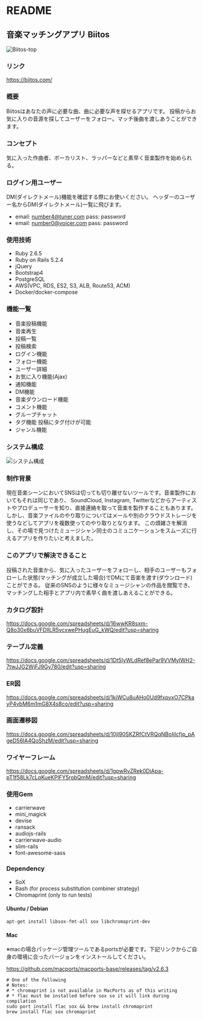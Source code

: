 # README
## 音楽マッチングアプリ Biitos
![Biitos-top](https://user-images.githubusercontent.com/65487142/97261141-94aa1180-1861-11eb-9318-a331c43133fb.png)
### リンク
https://biitos.com/
### 概要
Biitosはあなたの声に必要な曲、曲に必要な声を探せるアプリです。
投稿からお気に入りの音源を探してユーザーをフォロー。マッチ後曲を渡しあうことができます。
### コンセプト
気に入った作曲者、ボーカリスト、ラッパーなどと素早く音楽製作を始められる。
### ログイン用ユーザー
DM(ダイレクトメール)機能を確認する際にお使いください。
ヘッダーのユーザー名からDM(ダイレクトメール)一覧に飛びます。
- email: number4@tuner.com pass: password
- email: number0@voicer.com pass: password
### 使用技術
- Ruby 2.6.5
- Ruby on Rails 5.2.4
- jQuery
- Bootstrap4
- PostgreSQL
- AWS(VPC, RDS, ES2, S3, ALB, Route53, ACM)
- Docker/docker-compose
### 機能一覧
- 音楽投稿機能
- 音楽再生
- 投稿一覧
- 投稿検索
- ログイン機能
- フォロー機能
- ユーザー詳細
- お気に入り機能(Ajax)
- 通知機能
- DM機能
- 音楽ダウンロード機能
- コメント機能
- グループチャット
- タグ機能
  投稿にタグ付けが可能
- ジャンル機能
### システム構成
![システム構成](https://user-images.githubusercontent.com/65487142/97112337-13e6fa80-1727-11eb-8490-6afd2d994770.jpg)
### 制作背景
現在音楽シーンにおいてSNSは切っても切り離せないツールです。音楽製作においてもそれは同じであり、
SoundCloud, Instagram, Twitterなどからアーティストやプロデューサーを知り、直接連絡を取って音楽を製作することもあります。
しかし、音楽ファイルのやり取りについてはメールや別のクラウドストレージを使うなどしてアプリを複数使ってのやり取りとなります。
この煩雑さを解消し、その場で見つけたミュージシャン同士のコミュニケーションをスムーズに行えるアプリを作りたいと考えました。
### このアプリで解決できること
投稿された音楽から、気に入ったユーザーをフォローし、相手のユーザーもフォローした状態(マッチングが成立した場合)でDMにて音楽を渡す(ダウンロード)ことができる。
従来のSNSのように様々なミュージシャンの作品を閲覧でき、マッチングした相手とアプリ内で素早く曲を渡しあえることができる。
### カタログ設計
https://docs.google.com/spreadsheets/d/16wwKR8sxm-Q8o30x6buVFDllLR5vcxwePHugEuG_kWQ/edit?usp=sharing
### テーブル定義
https://docs.google.com/spreadsheets/d/1Dt5IyWLdRef8ePar9VVMylWH2-7twJJG2WjFJ9Gy780/edit?usp=sharing
### ER図
https://docs.google.com/spreadsheets/d/1kjWCu8uAHo0Ud9fxpyxO7CPkayP4vbM6m1mG8X4s8co/edit?usp=sharing
### 画面遷移図
https://docs.google.com/spreadsheets/d/10jI90SKZRfCtVRQqNBoIjIcfjp_pAgeD56lA4QoShzM/edit?usp=sharing
### ワイヤーフレーム
https://docs.google.com/spreadsheets/d/1gpwRvZRek0DiApa-pT1f58Lk7cLqKueKPlFY5robQmM/edit?usp=sharing
### 使用Gem
- carrierwave
- mini_magick
- devise
- ransack
- audiojs-rails
- carrierwave-audio
- slim-rails
- font-awesome-sass
### Dependency
- SoX
- Bash (for process substitution combiner strategy)
- Chromaprint (only to run tests)
#### Ubuntu / Debian
`apt-get install libsox-fmt-all sox libchromaprint-dev`
#### Mac
※macの場合パッケージ管理ツールであるportsが必要です。下記リンクからご自身の環境に合ったバージョンをインストールしてください。

https://github.com/macports/macports-base/releases/tag/v2.6.3
```
# One of the following
# Notes:
# * chromaprint is not available in MacPorts as of this writing
# * flac must be installed before sox so it will link during compilation
sudo port install flac sox && brew install chromaprint
brew install flac sox chromaprint
```
